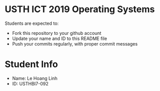 USTH ICT 2019 Operating Systems
=====================================

Students are expected to:

* Fork this repository to your github account
* Update your name and ID to this README file
* Push your commits regularly, with proper commit messages

Student Info
=======================

* Name: Le Hoang Linh
* ID: USTHBI7-092



